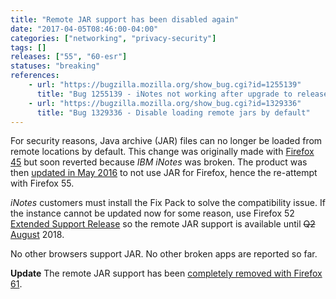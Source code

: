 ```yaml
---
title: "Remote JAR support has been disabled again"
date: "2017-04-05T08:46:00-04:00"
categories: ["networking", "privacy-security"]
tags: []
releases: ["55", "60-esr"]
statuses: "breaking"
references:
    - url: "https://bugzilla.mozilla.org/show_bug.cgi?id=1255139"
      title: "Bug 1255139 - iNotes not working after upgrade to release 45.0"
    - url: "https://bugzilla.mozilla.org/show_bug.cgi?id=1329336"
      title: "Bug 1329336 - Disable loading remote jars by default"
---
```

For security reasons, Java archive (JAR) files can no longer be loaded from remote locations by default. This change was originally made with [Firefox 45](https://www.fxsitecompat.dev/en-CA/docs/2015/jar-protocol-support-has-been-disabled-by-default/) but soon reverted because *IBM iNotes* was broken. The product was then [updated in May 2016](https://www-10.lotus.com/ldd/fixlist.nsf/8d1c0550e6242b69852570c900549a74/e413ea1ca447b3bf85257f77006b7f60) to not use JAR for Firefox, hence the re-attempt with Firefox 55.

*iNotes* customers must install the Fix Pack to solve the compatibility issue. If the instance cannot be updated now for some reason, use Firefox 52 [Extended Support Release](https://www.mozilla.org/firefox/organizations/) so the remote JAR support is available until <del>Q2</del> <ins>August</ins> 2018.

No other browsers support JAR. No other broken apps are reported so far.

**Update** The remote JAR support has been [completely removed with Firefox 61](https://www.fxsitecompat.dev/en-CA/docs/2018/remote-jar-support-has-been-completely-removed/).
